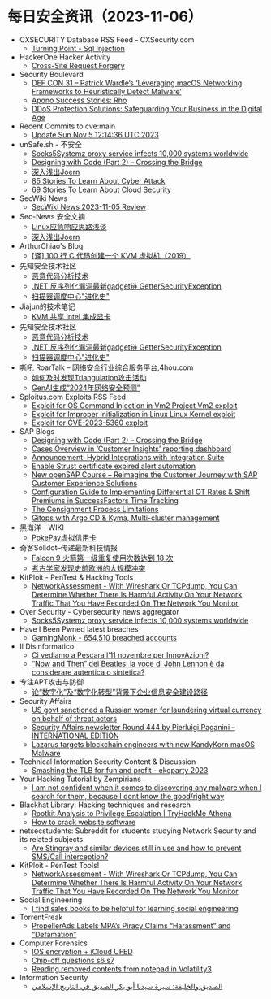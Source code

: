 # 每日安全资讯（2023-11-06）

- CXSECURITY Database RSS Feed - CXSecurity.com
  - [Turning Point - Sql Injection](https://cxsecurity.com/issue/WLB-2023110006)
- HackerOne Hacker Activity
  - [Cross-Site Request Forgery](https://hackerone.com/reports/2041007)
- Security Boulevard
  - [DEF CON 31 – Patrick Wardle’s ‘Leveraging macOS Networking Frameworks to Heuristically Detect Malware’](https://securityboulevard.com/2023/11/def-con-31-patrick-wardles-leveraging-macos-networking-frameworks-to-heuristically-detect-malware/)
  - [Apono Success Stories: Rho](https://securityboulevard.com/2023/11/apono-success-stories-rho/)
  - [DDoS Protection Solutions: Safeguarding Your Business in the Digital Age](https://securityboulevard.com/2023/11/ddos-protection-solutions-safeguarding-your-business-in-the-digital-age/)
- Recent Commits to cve:main
  - [Update Sun Nov  5 12:14:36 UTC 2023](https://github.com/trickest/cve/commit/48ba8b02855bf80c2bbbcf204c769cae8f095931)
- unSafe.sh - 不安全
  - [Socks5Systemz proxy service infects 10,000 systems worldwide](https://buaq.net/go-194697.html)
  - [Designing with Code (Part 2) – Crossing the Bridge](https://buaq.net/go-194699.html)
  - [深入浅出Joern](https://buaq.net/go-194696.html)
  - [85 Stories To Learn About Cyber Attack](https://buaq.net/go-194719.html)
  - [69 Stories To Learn About Cloud Security](https://buaq.net/go-194720.html)
- SecWiki News
  - [SecWiki News 2023-11-05 Review](http://www.sec-wiki.com/?2023-11-05)
- Sec-News 安全文摘
  - [Linux应急响应思路浅谈](https://govuln.com/news/url/dNgy)
  - [深入浅出Joern](https://govuln.com/news/group/vn01/)
- ArthurChiao's Blog
  - [[译] 100 行 C 代码创建一个 KVM 虚拟机（2019）](https://arthurchiao.github.io/blog/kvm-host-in-a-few-lines-of-code-zh/)
- 先知安全技术社区
  - [恶意代码分析技术](https://xz.aliyun.com/t/12979)
  - [.NET 反序列化漏洞最新gadget链 GetterSecurityException](https://xz.aliyun.com/t/12977)
  - [扫描器调度中心"进化史"](https://xz.aliyun.com/t/12976)
- Jiajun的技术笔记
  - [KVM 共享 Intel 集成显卡](https://jiajunhuang.com/articles/2023_11_05-kvm_windows_intel_gpu.md.html)
- 先知安全技术社区
  - [恶意代码分析技术](https://xz.aliyun.com/t/12979)
  - [.NET 反序列化漏洞最新gadget链 GetterSecurityException](https://xz.aliyun.com/t/12977)
  - [扫描器调度中心"进化史"](https://xz.aliyun.com/t/12976)
- 嘶吼 RoarTalk – 网络安全行业综合服务平台,4hou.com
  - [如何及时发现Triangulation攻击活动](https://www.4hou.com/posts/poW1)
  - [GenAI生成“2024年网络安全预测”](https://www.4hou.com/posts/1po3)
- Sploitus.com Exploits RSS Feed
  - [Exploit for OS Command Injection in Vm2 Project Vm2 exploit](https://sploitus.com/exploit?id=A873FDF8-67A1-5901-A026-A43BDAAF4376&utm_source=rss&utm_medium=rss)
  - [Exploit for Improper Initialization in Linux Linux Kernel exploit](https://sploitus.com/exploit?id=C77E4DCD-6F02-5B59-A70C-5632A7207285&utm_source=rss&utm_medium=rss)
  - [Exploit for CVE-2023-5360 exploit](https://sploitus.com/exploit?id=6443637C-D399-5B7B-A40E-B5C419B99F44&utm_source=rss&utm_medium=rss)
- SAP Blogs
  - [Designing with Code (Part 2) – Crossing the Bridge](https://blogs.sap.com/2023/11/05/designing-with-code-part-2-crossing-the-bridge/)
  - [Cases Overview in ‘Customer Insights’ reporting dashboard](https://blogs.sap.com/2023/11/05/cases-overview-in-customer-insights-reporting-dashboard/)
  - [Announcement: Hybrid Integrations with Integration Suite](https://blogs.sap.com/2023/11/05/announcement-hybrid-integrations-with-integration-suite/)
  - [Enable Strust certificate expired alert automation](https://blogs.sap.com/2023/11/05/enable-strust-certificate-expired-alert-automation/)
  - [New openSAP Course – Reimagine the Customer Journey with SAP Customer Experience Solutions](https://blogs.sap.com/2023/11/05/new-opensap-course-reimagine-the-customer-journey-with-sap-customer-experience-solutions/)
  - [Configuration Guide to Implementing Differential OT Rates & Shift Premiums in SuccessFactors Time Tracking](https://blogs.sap.com/2023/11/05/configuration-guide-to-implementing-differential-ot-rates-shift-premiums-in-successfactors-time-tracking/)
  - [The Consignment Process Limitations](https://blogs.sap.com/2023/11/05/the-consignment-process-limitations/)
  - [Gitops with Argo CD & Kyma, Multi-cluster management](https://blogs.sap.com/2023/11/05/gitops-with-argo-cd-kyma-multi-cluster-management/)
- 黑海洋 - WIKI
  - [PokePay虚拟信用卡](https://blog.upx8.com/3891)
- 奇客Solidot–传递最新科技情报
  - [Falcon 9 火箭第一级重复使用次数达到 18 次](https://www.solidot.org/story?sid=76534)
  - [考古学家发现史前欧洲的大规模冲突](https://www.solidot.org/story?sid=76533)
- KitPloit - PenTest & Hacking Tools
  - [NetworkAssessment - With Wireshark Or TCPdump, You Can Determine Whether There Is Harmful Activity On Your Network Traffic That You Have Recorded On The Network You Monitor](http://www.kitploit.com/2023/11/networkassessment-with-wireshark-or.html)
- Over Security - Cybersecurity news aggregator
  - [Socks5Systemz proxy service infects 10,000 systems worldwide](https://www.bleepingcomputer.com/news/security/socks5systemz-proxy-service-infects-10-000-systems-worldwide/)
- Have I Been Pwned latest breaches
  - [GamingMonk - 654,510 breached accounts](https://haveibeenpwned.com/PwnedWebsites#GamingMonk)
- Il Disinformatico
  - [Ci vediamo a Pescara l’11 novembre per InnovAzioni?](http://attivissimo.blogspot.com/2023/11/ci-vediamo-pescara-l11-novembre-per.html)
  - [“Now and Then” dei Beatles: la voce di John Lennon è da considerare autentica o sintetica?](http://attivissimo.blogspot.com/2023/11/now-and-then-dei-beatles-la-voce-di.html)
- 专注APT攻击与防御
  - [论“数字化”及“数字化转型”背景下企业信息安全建设路径](https://micropoor.blogspot.com/2023/11/blog-post.html)
- Security Affairs
  - [US govt sanctioned a Russian woman for laundering virtual currency on behalf of threat actors](https://securityaffairs.com/153649/breaking-news/russian-woman-virtual-currency-money-laundering.html)
  - [Security Affairs newsletter Round 444 by Pierluigi Paganini – INTERNATIONAL EDITION](https://securityaffairs.com/153643/breaking-news/security-affairs-newsletter-round-444-by-pierluigi-paganini-international-edition.html)
  - [Lazarus targets blockchain engineers with new KandyKorn macOS Malware](https://securityaffairs.com/153622/hacking/lazarus-kandykorn-malware.html)
- Technical Information Security Content & Discussion
  - [Smashing the TLB for fun and profit - ekoparty 2023](https://www.reddit.com/r/netsec/comments/17o24gf/smashing_the_tlb_for_fun_and_profit_ekoparty_2023/)
- Your Hacking Tutorial by Zempirians
  - [I am not confident when it comes to discovering any malware when I search for them, because I dont know the good/right way](https://www.reddit.com/r/HowToHack/comments/17oht9m/i_am_not_confident_when_it_comes_to_discovering/)
- Blackhat Library: Hacking techniques and research
  - [Rootkit Analysis to Privilege Escalation | TryHackMe Athena](https://www.reddit.com/r/blackhat/comments/17oat9u/rootkit_analysis_to_privilege_escalation/)
  - [How to crack website software](https://www.reddit.com/r/blackhat/comments/17ok3cc/how_to_crack_website_software/)
- netsecstudents: Subreddit for students studying Network Security and its related subjects
  - [Are Stingray and similar devices still in use and how to prevent SMS/Call interception?](https://www.reddit.com/r/netsecstudents/comments/17o297o/are_stingray_and_similar_devices_still_in_use_and/)
- KitPloit - PenTest Tools!
  - [NetworkAssessment - With Wireshark Or TCPdump, You Can Determine Whether There Is Harmful Activity On Your Network Traffic That You Have Recorded On The Network You Monitor](http://www.kitploit.com/2023/11/networkassessment-with-wireshark-or.html)
- Social Engineering
  - [I find sales books to be helpful for learning social engineering](https://www.reddit.com/r/SocialEngineering/comments/17o76z6/i_find_sales_books_to_be_helpful_for_learning/)
- TorrentFreak
  - [PropellerAds Labels MPA’s Piracy Claims “Harassment” and “Defamation”](https://torrentfreak.com/propellerads-labels-mpas-piracy-claims-harassment-and-defamation-231105/)
- Computer Forensics
  - [IOS encryption + iCloud UFED](https://www.reddit.com/r/computerforensics/comments/17o8eq7/ios_encryption_icloud_ufed/)
  - [Chip-off questions s6 s7](https://www.reddit.com/r/computerforensics/comments/17obo9d/chipoff_questions_s6_s7/)
  - [Reading removed contents from notepad in Volatility3](https://www.reddit.com/r/computerforensics/comments/17o1fvw/reading_removed_contents_from_notepad_in/)
- Information Security
  - [الصديق والخليفة: سيرة سيدنا أبو بكر الصديق في التاريخ الإسلامي](https://www.reddit.com/r/Information_Security/comments/17onliw/الصديق_والخليفة_سيرة_سيدنا_أبو_بكر_الصديق_في/)
